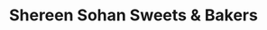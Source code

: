---
title: "Shereen Sohan Sweets & Bakers"
url: /karachi/shereen-sohan-sweets-and-bakers/
shop: bakery
---